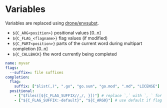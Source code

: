 # Variables

Variables are replaced using [drone/envsubst](https://github.com/drone/envsubst).

- `${C_ARG<position>}` positional values [0..n]
- `${C_FLAG_<flagname>}` flag values (if modified)
- `${C_PART<position>}` parts of the current word during multipart completion [0..n]
- `${C_CALLBACK}` the word currently being completed

```yaml
name: myvar
flags:
  --suffix=: file suffixes
completion:
  flag:
    suffix: ["$list(,)", ".go", "go.sum", "go.mod", ".md", "LICENSE"]
  positional:
    - ["$files([${C_FLAG_SUFFIX//,/, }])"] # replace `,` with `, ` for valid array syntax
    - ["${C_FLAG_SUFFIX:-default}", "${C_ARG0}"] # use default if flag is not set
```
